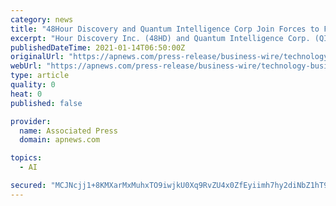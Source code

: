 ```yaml
---
category: news
title: "48Hour Discovery and Quantum Intelligence Corp Join Forces to Form Quantum Intelligence Discovery (QID) - An AI-Powered Drug Discovery Venture"
excerpt: "Hour Discovery Inc. (48HD) and Quantum Intelligence Corp. (QIC) announced today the establishment of a joint venture called Qua"
publishedDateTime: 2021-01-14T06:50:00Z
originalUrl: "https://apnews.com/press-release/business-wire/technology-business-corporate-news-north-america-pharmaceutical-manufacturing-e53dc64eef454e44b8960fcbcb183965"
webUrl: "https://apnews.com/press-release/business-wire/technology-business-corporate-news-north-america-pharmaceutical-manufacturing-e53dc64eef454e44b8960fcbcb183965"
type: article
quality: 0
heat: 0
published: false

provider:
  name: Associated Press
  domain: apnews.com

topics:
  - AI

secured: "MCJNcjj1+8KMXarMxMuhxTO9iwjkU0Xq9RvZU4x0ZfEyiimh7hy2diNbZ1hT94pGrgvgOHiILA/aBPnDHOdeInLTJd1LLNxtG0wLMaAcXPvi56Qg2/3H0s2o3or2RL4u410KD/2suNBXDTSIu7p+GLrtmmeaYK6cNTd0LLOBLskQJpvVQHpYiLANp9DZoHbSXpaoA5kel+6Jg51+EzEVTrIezA8oP+5WQ+b/Xl3gKF0+4HUzwKOpyrYoTK9IK3Xq8sLbDtKJCmr8KqzupVoxJh0jqKZMZB1o7jG+UzK9COyoHPodgx1BozttNDJfDbkDgk1ibnQPL2JLCvHr2OaZ74CSc4h+CLl6u9FfmYlyMKM=;73U0S8qzg/0wN0QoAl36Og=="
---
```


